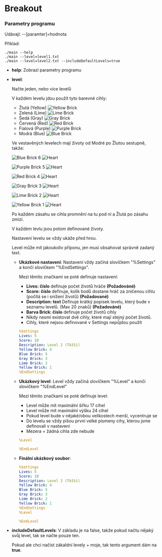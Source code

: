 # Breakout

### Parametry programu
Udávají:
--[paramter]=hodnota

Příklad:
```JS
./main --help
./main --level=level1.txt
./main --level=level2.txt --includeDefaultLevels=true
``` 

* **help**:
Zobrazí parametry programu

* **level**:

    Načte jeden, nebo více levelů

    V každém levelu jdou použít tyto barevné cihly:
    * Žlutá (Yellow) ![Yellow Brick](https://upload.patrick115.eu/screenshot/brick_yellow.png)
    * Zelená (Lime) ![Lime Brick](https://upload.patrick115.eu/screenshot/brick_lime.png)
    * Šedá (Gray) ![Gray Brick](https://upload.patrick115.eu/screenshot/brick_gray.png)
    * Červená (Red) ![Red Brick](https://upload.patrick115.eu/screenshot/brick_red.png)
    * Fialová (Purple) ![Purple Brick](https://upload.patrick115.eu/screenshot/brick_purple.png)
    * Modrá (Blue) ![Blue Brick](https://upload.patrick115.eu/screenshot/brick_blue.png)


    Ve vestavěných levelech mají životy od Modré po Žlutou sestupně, takže:
    
    ![Blue Brick](https://upload.patrick115.eu/screenshot/brick_blue.png) 6 ![Heart](https://upload.patrick115.eu/screenshot/hearth.png)
    
    ![Purple Brick](https://upload.patrick115.eu/screenshot/brick_purple.png) 5 ![Heart](https://upload.patrick115.eu/screenshot/hearth.png)

    ![Red Brick](https://upload.patrick115.eu/screenshot/brick_red.png) 4 ![Heart](https://upload.patrick115.eu/screenshot/hearth.png)

    ![Gray Brick](https://upload.patrick115.eu/screenshot/brick_gray.png) 3 ![Heart](https://upload.patrick115.eu/screenshot/hearth.png)

    ![Lime Brick](https://upload.patrick115.eu/screenshot/brick_lime.png) 2 ![Heart](https://upload.patrick115.eu/screenshot/hearth.png)

    ![Yellow Brick](https://upload.patrick115.eu/screenshot/brick_yellow.png) 1 ![Heart](https://upload.patrick115.eu/screenshot/hearth.png)

    Po každém zásahu se cihla promnění na tu pod ní a Žlutá po zásahu zmizí.

    V každém levlu jsou potom definované životy.

    Nastavení levelu se vždy ukáže před hrou.

    Level může mít jakoukoliv příponu, jen musí obsahovat správně zadaný text.

    * **Ukázkové nastavení**:
        Nastavení vždy začíná slovíčkem "%Settings" a končí slovíčkem "%EndSettings".

        Mezi těmito značkami se poté definuje nastavení:
        * **Lives: číslo** definuje počet životů hráče **(Požadováné)**
        * **Score: číslo** definuje, kolik bodů dostane hráč za zničenou cihlu (počítá se i snížení životů) **(Požadované)**
        * **Description: text** Definuje krátký popisek levelu, který bude v seznamu levelů. (Max 20 znaků) **(Požadováné)**
        * **Barva Brick: číslo** definuje počet životů cihly
        * Nikdy nesmí existovat dvě cihly, které mají stejný počet životů.
        * Cihly, které nejsou definované v Settings nepůjdou použít

        ```YAML
        %Settings
        Lives: 5
        Score: 10
        Description: Level 2 (Těžší)
        Yellow Brick: 4
        Blue Brick: 5
        Gray Brick: 3
        Lime Brick: 2
        Yellow Brick: 1
        %EndSettings
        ```

    * **Ukázkový level**:
        Level vždy začíná slovíčkem "%Level" a končí slovíčkem "%EndLevel"

        Mezi těmito značkami se poté definuje level:
        * Level může mít maximální šířku 17 cihel
        * Level může mít maximální výšku 24 cihel
        * Pokud level bude v nějaké/obou velikostech menší, vycentruje se
        * Do levelu se vždy píšou první velké písmeny cihy, kterou jsme definovali v nastavení
        * Mezera = žádná cihla zde nebude

        ```YAML
        %Level
        
        %EndLevel
        ```

    * **Finální ukázkový soubor**:
        ```YAML
        %Settings
        Lives: 5
        Score: 10
        Description: Level 2 (Těžší)
        Yellow Brick: 4
        Blue Brick: 5
        Gray Brick: 3
        Lime Brick: 2
        Yellow Brick: 1
        %EndSettings
        %Level
        
        %EndLevel
        ```
* **includeDefaultLevels**:
    V základu je na false, takže pokud načtu nějaký svůj level, tak se načte pouze ten.

    Pokud ale chci načíst zákaldní levely + moje, tak tento argument dám na **true**.